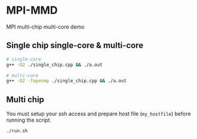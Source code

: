 # MPI-MMD
MPI multi-chip multi-core demo

## Single chip single-core & multi-core

```bash
# single-core
g++ -O2 ./single_chip.cpp && ./a.out

# multi-core
g++ -O2 -fopenmp ./single_chip.cpp && ./a.out
```

## Multi chip

You must setup your ssh access and prepare host file (`my_hostfile`) before running the script.

```bash
./run.sh
```

